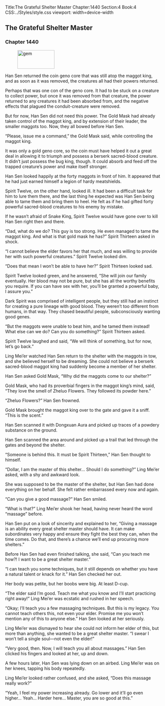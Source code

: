 Title:The Grateful Shelter Master 
Chapter:1440 
Section:4 
Book:4 
CSS:../Styles/style.css 
viewport: width=device-width
  
## The Grateful Shelter Master
### Chapter 1440 
<figure>
	<img src="../Images/gem.gif" alt="gem" id="gem" width="120" height="60" />
</figure>
  

  
  Han Sen returned the coin geno core that was still atop the maggot king, and as soon as it was removed, the creatures all had their powers returned.

Perhaps that was one con of the geno core. It had to be stuck on a creature to collect power, but once it was removed from that creature, the power returned to any creatures it had been absorbed from, and the negative effects that plagued the conduit-creature were removed.

But for now, Han Sen did not need this power. The Gold Mask had already taken control of the maggot king, and by extension of their leader, the smaller maggots too. Now, they all bowed before Han Sen.

“Please, issue me a command,” the Gold Mask said, while controlling the maggot king.

It was only a gold geno core, so the coin must have helped it out a great deal in allowing it to triumph and possess a berserk sacred-blood creature. It didn’t just possess the bug king, though. It could absorb and feed off the trapped creature’s power and make itself stronger.

Han Sen looked happily at the forty maggots in front of him. It appeared that he had just earned himself a legion of hardy meatshields.

Spirit Twelve, on the other hand, looked ill. It had been a difficult task for him to lure them there, and the last thing he expected was Han Sen being able to tame them and bring them to heel. He felt as if he had gifted forty powerful sacred-blood creatures to his enemy by mistake.

If he wasn’t afraid of Snake King, Spirit Twelve would have gone over to kill Han Sen right then and there.

“Dad, what do we do? This guy is too strong. He even managed to tame the maggot king. And what is that gold mask he has?” Spirit Thirteen asked in shock.

“I cannot believe the elder favors her that much, and was willing to provide her with such powerful creatures.” Spirit Twelve looked dim.

“Does that mean I won’t be able to have her?” Spirit Thirteen looked sad.

Spirit Twelve looked green, and he answered, “She will join our family eventually. Her blood may not be pure, but she has all the worthy benefits you require. If you can have sex with her, you’ll be granted a powerful baby, I assure you.”

Dark Spirit was comprised of intelligent people, but they still had an instinct for creating a pure lineage with good blood. They weren’t too different from humans, in that way. They chased beautiful people, subconsciously wanting good genes.

“But the maggots were unable to beat him, and he tamed them instead! What else can we do? Can you do something?” Spirit Thirteen asked.

Spirit Twelve laughed and said, “We will think of something, but for now, let’s go back.”

Ling Mei’er watched Han Sen return to the shelter with the maggots in tow, and she believed herself to be dreaming. She could not believe a berserk sacred-blood maggot king had suddenly become a member of her shelter.

Han Sen asked Gold Mask, “Why did the maggots come to our shelter?”

Gold Mask, who had its proverbial fingers in the maggot king’s mind, said, “They love the smell of Zheluo Flowers. They followed its powder here.”

“Zheluo Flowers?” Han Sen frowned.

Gold Mask brought the maggot king over to the gate and gave it a sniff. “This is the scent.”

Han Sen scanned it with Dongxuan Aura and picked up traces of a powdery substance on the ground.

Han Sen scanned the area around and picked up a trail that led through the gates and beyond the shelter.

“Someone is behind this. It must be Spirit Thirteen,” Han Sen thought to himself.

“Dollar, I am the master of this shelter… Should I do something?” Ling Mei’er asked, with a shy and awkward look.

She was supposed to be the master of the shelter, but Han Sen had done everything on her behalf. She felt rather embarrassed every now and again.

“Can you give a good massage?” Han Sen smiled.

“What is that?” Ling Mei’er shook her head, having never heard the word “massage” before.

Han Sen put on a look of sincerity and explained to her, “Giving a massage is an ability every great shelter master should have. It can make subordinates very happy and ensure they fight the best they can, when the time comes. Do that, and there’s a chance we’ll end up procuring more shelters.”

Before Han Sen had even finished talking, she said, “Can you teach me how?! I want to be a great shelter master.”

“I can teach you some techniques, but it still depends on whether you have a natural talent or knack for it.” Han Sen checked her out.

Her body was petite, but her boobs were big. At least D-cup.

“The elder said I’m good. Teach me what you know and I’ll start practicing right away!” Ling Mei’er was ecstatic and rushed in her speech.

“Okay; I’ll teach you a few massaging techniques. But this is my legacy. You cannot teach others this, not even your elder. Promise me you won’t mention any of this to anyone else.” Han Sen looked at her seriously.

Ling Mei’er was dismayed to hear she could not inform her elder of this, but more than anything, she wanted to be a great shelter master. “I swear I won’t tell a single soul—not even the elder!”

“Very good, then. Now, I will teach you all about massages.” Han Sen clicked his fingers and looked at her, up and down.

A few hours later, Han Sen was lying down on an airbed. Ling Mei’er was on her knees, tapping his body repeatedly.

Ling Mei’er looked rather confused, and she asked, “Does this massage really work?”

“Yeah, I feel my power increasing already. Go lower and it’ll go even higher… Yeah… Harder here… Master, you are so good at this.”
